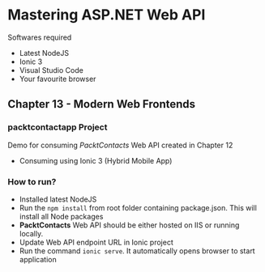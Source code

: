 # Mastering ASP.NET Web API

Softwares required

* Latest NodeJS
* Ionic 3
* Visual Studio Code
* Your favourite browser

## Chapter 13 - Modern Web Frontends

### packtcontactapp Project

Demo for consuming *PacktContacts* Web API created in Chapter 12

* Consuming using Ionic 3 (Hybrid Mobile App)

### How to run?
* Installed latest NodeJS
* Run the `npm install` from root folder containing package.json. This will install all Node packages
* **PacktContacts** Web API should be either hosted on IIS or running locally.
* Update Web API endpoint URL in Ionic project
* Run the command `ionic serve`. It automatically opens browser to start application

